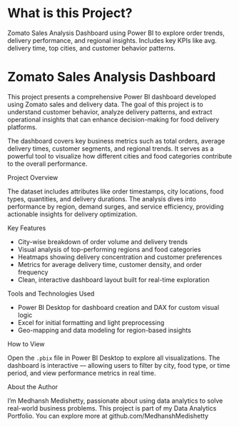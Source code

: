 # What is this Project?
Zomato Sales Analysis Dashboard using Power BI to explore order trends, delivery performance, and regional insights. Includes key KPIs like avg. delivery time, top cities, and customer behavior patterns.

# Zomato Sales Analysis Dashboard

This project presents a comprehensive Power BI dashboard developed using Zomato sales and delivery data. The goal of this project is to understand customer behavior, analyze delivery patterns, and extract operational insights that can enhance decision-making for food delivery platforms.

The dashboard covers key business metrics such as total orders, average delivery times, customer segments, and regional trends. It serves as a powerful tool to visualize how different cities and food categories contribute to the overall performance.

Project Overview

The dataset includes attributes like order timestamps, city locations, food types, quantities, and delivery durations. The analysis dives into performance by region, demand surges, and service efficiency, providing actionable insights for delivery optimization.

Key Features

* City-wise breakdown of order volume and delivery trends
* Visual analysis of top-performing regions and food categories
* Heatmaps showing delivery concentration and customer preferences
* Metrics for average delivery time, customer density, and order frequency
* Clean, interactive dashboard layout built for real-time exploration

Tools and Technologies Used

* Power BI Desktop for dashboard creation and DAX for custom visual logic
* Excel for initial formatting and light preprocessing
* Geo-mapping and data modeling for region-based insights

How to View

Open the `.pbix` file in Power BI Desktop to explore all visualizations. The dashboard is interactive — allowing users to filter by city, food type, or time period, and view performance metrics in real time.

About the Author

I’m Medhansh Medishetty, passionate about using data analytics to solve real-world business problems. This project is part of my Data Analytics Portfolio. You can explore more at github.com/MedhanshMedishetty
